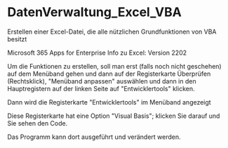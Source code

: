 # DatenVerwaltung_Excel_VBA
Erstellen einer Excel-Datei, die alle nützlichen Grundfunktionen von VBA besitzt

Microsoft 365 Apps for Enterprise
Info zu Excel: Version 2202

Um die Funktionen zu erstellen, soll man erst (falls noch nicht geschehen) auf dem Menüband gehen und dann  auf der Registerkarte Überprüfen (Rechtsklick), 
"Menüband anpassen" auswählen und dann in den Hauptregistern auf der linken Seite auf "Entwicklertools" klicken.

Dann wird die Registerkarte "Entwicklertools" im Menüband angezeigt

Diese Registerkarte hat eine Option "Visual Basis"; klicken Sie darauf und Sie sehen den Code.

Das Programm kann dort ausgeführt und verändert werden.

